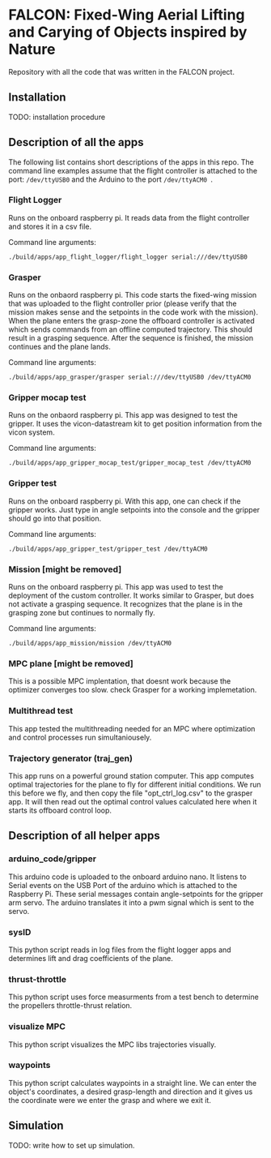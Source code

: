 # FALCON: Fixed-Wing Aerial Lifting and Carying of Objects inspired by Nature 
Repository with all the code that was written in the FALCON project.

## Installation
TODO: installation procedure

## Description of all the apps
The following list contains short descriptions of the apps in this repo. The command line examples assume that the flight controller is attached to the port: ``` /dev/ttyUSB0 ``` and the Arduino to the port ```/dev/ttyACM0 ```. 

### Flight Logger
Runs on the onboard raspberry pi. It reads data from the flight controller and stores it in a csv file.

Command line arguments:
```
./build/apps/app_flight_logger/flight_logger serial:///dev/ttyUSB0
```

### Grasper
Runs on the onbaord raspberry pi. This code starts the fixed-wing mission that was uploaded to the flight controller prior (please verify that the mission makes sense and the setpoints in the code work with the mission). When the plane enters the grasp-zone the offboard controller is activated which sends commands from an offline computed trajectory. This should result in a grasping sequence. After the sequence is finished, the mission continues and the plane lands.

Command line arguments:
```
./build/apps/app_grasper/grasper serial:///dev/ttyUSB0 /dev/ttyACM0
```

### Gripper mocap test
Runs on the onbaord raspberry pi. This app was designed to test the gripper. It uses the vicon-datastream kit to get position information from the vicon system.

Command line arguments:
```
./build/apps/app_gripper_mocap_test/gripper_mocap_test /dev/ttyACM0
```
### Gripper test
Runs on the onboard raspberry pi. With this app, one can check if the gripper works. Just type in angle setpoints into the console and the gripper should go into that position.

Command line arguments:
```
./build/apps/app_gripper_test/gripper_test /dev/ttyACM0
```

### Mission [might be removed]
Runs on the onboard raspberry pi. This app was used to test the deployment of the custom controller. It works similar to Grasper, but does not activate a grasping sequence. It recognizes that the plane is in the grasping zone but continues to normally fly. 

Command line arguments:
```
./build/apps/app_mission/mission /dev/ttyACM0
```

### MPC plane [might be removed]
This is a possible MPC implentation, that doesnt work because the optimizer converges too slow. check Grasper for a working implemetation.

### Multithread test
This app tested the multithreading needed for an MPC where optimization and control processes run simultaniousely.

### Trajectory generator (traj_gen)
This app runs on a powerful ground station computer. This app computes optimal trajectories for the plane to fly for different initial conditions. We run this before we fly, and then copy the file "opt_ctrl_log.csv" to the grasper app. It will then read out the optimal control values calculated here when it starts its offboard control loop.

## Description of all helper apps

### arduino_code/gripper
This arduino code is uploaded to the onboard arduino nano. It listens to Serial events on the USB Port of the arduino which is attached to the Raspberry Pi. These serial messages contain angle-setpoints for the gripper arm servo. The arduino translates it into a pwm signal which is sent to the servo.

### sysID
This python script reads in log files from the flight logger apps and determines lift and drag coefficients of the plane.

### thrust-throttle
This python script uses force measurments from a test bench to determine the propellers throttle-thrust relation.

### visualize MPC
This python script visualizes the MPC libs trajectories visually.

### waypoints

This python script calculates waypoints in a straight line. We can enter the object's coordinates, a desired grasp-length and direction and it gives us the coordinate were we enter the grasp and where we exit it.

## Simulation
TODO: write how to set up simulation.
